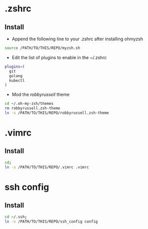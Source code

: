 # .zshrc
## Install
- Append the following line to your .zshrc after installing ohmyzsh
```sh
source /PATH/TO/THIS/REPO/myzsh.sh
``` 

- Edit the list of plugins to enable in the ~/.zshrc
```sh
plugins=(
  git
  golang
  kubectl
)
```

- Mod the _robbyrussell_ theme
```sh
cd ~/.oh-my-zsh/themes
rm robbyrussell.zsh-theme
ln -s /PATH/TO/THIS/REPO/robbyrussell.zsh-theme
```
# .vimrc
## Install
```sh
cd; 
ln -s /PATH/TO/THIS/REPO/.vimrc .vimrc
```

# ssh config
## Install
```sh
cd ~/.ssh;
ln -s /PATH/TO/THIS/REPO/ssh_config config
```
